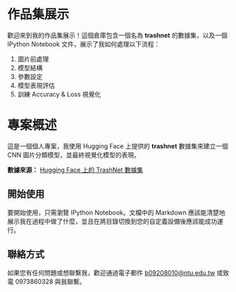 # 作品集展示

歡迎來到我的作品集展示！這個倉庫包含一個名為 **trashnet** 的數據集，以及一個 IPython Notebook 文件，展示了我如何處理以下流程：

1. 圖片前處理
2. 模型結構
3. 參數設定
4. 模型表現評估
5. 訓練 Accuracy & Loss 視覺化

# 專案概述

這是一個個人專案，我使用 Hugging Face 上提供的 **trashnet** 數據集來建立一個 CNN 圖片分類模型，並最終視覺化模型的表現。

**數據來源：**
[Hugging Face 上的 TrashNet 數據集](https://huggingface.co/datasets/garythung/trashnet/tree/main)

## 開始使用

要開始使用，只需瀏覽 IPython Notebook。文檔中的 Markdown 應該能清楚地展示我在過程中做了什麼，並且在將目錄切換到您的自定義設備後應該能成功運行。

## 聯絡方式

如果您有任何問題或想聯繫我，歡迎通過電子郵件 [b09208010@ntu.edu.tw](mailto:b09208010@ntu.edu.tw) 或致電 0973860328 與我聯繫。
